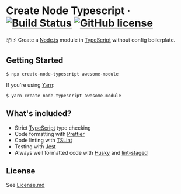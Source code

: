 # Create Node Typescript &middot; [![Build Status](https://travis-ci.com/kevinpollet/create-node-typescript.svg?token=tSMJcyr4W5f93JMvoe6S&branch=master)](https://travis-ci.com/kevinpollet/create-node-typescript) [![GitHub license](https://img.shields.io/badge/license-MIT-blue.svg)](./LICENSE.md)

📦 ⚡ Create a [Node.js][1] module in [TypeScript][2] without config boilerplate.

## Getting Started

```shell
$ npx create-node-typescript awesome-module
```

If you're using [Yarn][8]:

```shell
$ yarn create node-typescript awesome-module
```

## What's included?

- Strict [TypeScript][2] type checking
- Code formatting with [Prettier][3]
- Code linting with [TSLint][4]
- Testing with [Jest][5]
- Always well formatted code with [Husky][6] and [lint-staged][7]

## License

See [License.md](./License.md)

[1]: https://nodejs.org/en/
[2]: https://www.typescriptlang.org/
[3]: https://prettier.io/
[4]: https://palantir.github.io/tslint/
[5]: https://jestjs.io/
[6]: https://github.com/typicode/husky
[7]: https://github.com/okonet/lint-staged
[8]: https://yarnpkg.com/en/
